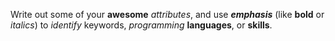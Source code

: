 Write out some of your **awesome** *attributes*, and use ***emphasis*** (like **bold** or *italics*) to *identify* keywords, *programming* **languages**, or **skills**. 
